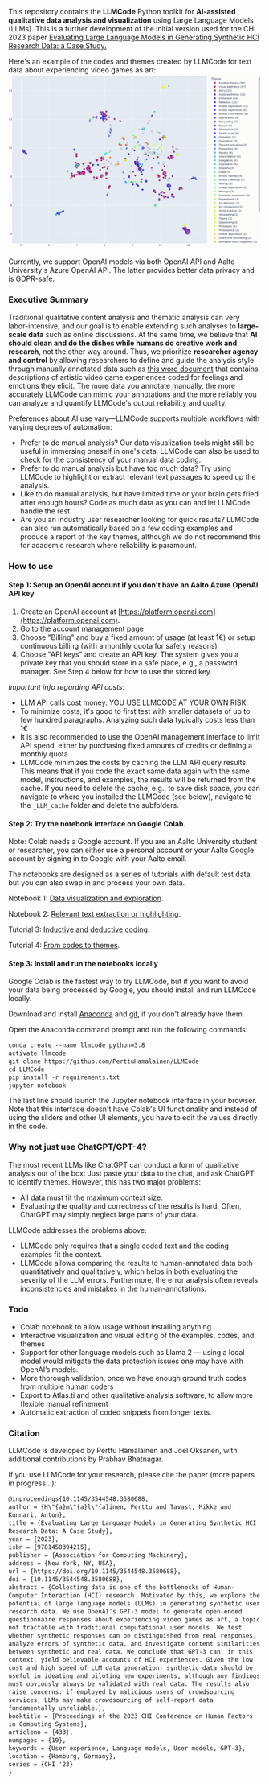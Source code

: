This repository contains the **LLMCode** Python toolkit for **AI-assisted qualitative data analysis and visualization** using Large Language Models (LLMs). This is a further development of the initial version used for the CHI 2023 paper [Evaluating Large Language Models in Generating Synthetic HCI Research Data: a Case Study.](https://dl.acm.org/doi/abs/10.1145/3544548.3580688)

Here's an example of the codes and themes created by LLMCode for text data about experiencing video games as art:
![](test_results/bopp_test_visualization.gif)

Currently, we support OpenAI models via both OpenAI API and Aalto University's Azure OpenAI API. The latter provides better data privacy and is GDPR-safe.


### Executive Summary
Traditional qualitative content analysis and thematic analysis can very labor-intensive, and our goal is to enable extending such analyses to **large-scale data** such as online discussions. At the same time, we believe that **AI should clean and do the dishes while humans do creative work and research**, not the other way around. Thus, we prioritize **researcher agency and control** by allowing researchers to define and guide the analysis style through manually annotated data such as [this word document](https://raw.githubusercontent.com/PerttuHamalainen/LLMCode/master/test_data/bopp_test_augmented_feelings2.docx) that contains descriptions of artistic video game experiences coded for feelings and emotions they elicit. The more data you annotate manually, the more accurately LLMCode can mimic your annotations and the more reliably you can analyze and quantify LLMCode's output reliability and quality.

Preferences about AI use vary&mdash;LLMCode supports multiple workflows with varying degrees of automation:

- Prefer to do manual analysis? Our data visualization tools might still be useful in immersing oneself in one's data. LLMCode can also be used to check for the consistency of your manual data coding.
- Prefer to do manual analysis but have too much data? Try using LLMCode to highlight or extract relevant text passages to speed up the analysis.
- Like to do manual analysis, but have limited time or your brain gets fried after enough hours? Code as much data as you can and let LLMCode handle the rest.
- Are you an industry user researcher looking for quick results? LLMCode can also run automatically based on a few coding examples and produce a report of the key themes, although we do not recommend this for academic research where reliability is paramount.


### How to use

#### Step 1: Setup an OpenAI account if you don't have an Aalto Azure OpenAI API key
1. Create an OpenAI account at [https://platform.openai.com](https://platform.openai.com).
2. Go to the account management page
3. Choose "Billing" and buy a fixed amount of usage (at least 1€) or setup continuous billing (with a monthly quota for safety reasons)
4. Choose "API keys" and create an API key. The system gives you a private key that you should store in a safe place, e.g., a password manager. See Step 4 below for how to use the stored key.

*Important info regarding API costs:*
* LLM API calls cost money. YOU USE LLMCODE AT YOUR OWN RISK.
* To minimize costs, it's good to first test with smaller datasets of up to few hundred paragraphs. Analyzing such data typically costs less than 1€
* It is also recommended to use the OpenAI management interface to limit API spend, either by purchasing fixed amounts of credits or defining a monthly quota
* LLMCode minimizes the costs by caching the LLM API query results. This means that if you code the exact same data again with the same model, instructions, and examples, the results will be returned from the cache. If you need to delete the cache, e.g., to save disk space, you can navigate to where you installed the LLMCode (see below), navigate to the ```_LLM_cache``` folder and delete the subfolders.  


#### Step 2: Try the notebook interface on Google Colab.
Note: Colab needs a Google account. If you are an Aalto University student or researcher, you can either use a personal account or your Aalto Google account by signing in to Google with your Aalto email.

The notebooks are designed as a series of tutorials with default test data, but you can also swap in and process your own data.

Notebook 1: [Data visualization and exploration](https://colab.research.google.com/github/PerttuHamalainen/LLMCode/blob/master/data_exploration_and_visualization.ipynb).

Notebook 2: [Relevant text extraction or highlighting](https://colab.research.google.com/github/PerttuHamalainen/LLMCode/blob/master/relevant_data_highlighting.ipynb).

Tutorial 3: [Inductive and deductive coding](https://colab.research.google.com/github/PerttuHamalainen/LLMCode/blob/master/inductive_and_deductive_coding.ipynb).

Tutorial 4: [From codes to themes](https://colab.research.google.com/github/PerttuHamalainen/LLMCode/blob/master/themes.ipynb).

#### Step 3: Install and run the notebooks locally
Google Colab is the fastest way to try LLMCode, but if you want to avoid your data being processed by Google, you should install and run LLMCode locally.

Download and install [Anaconda](https://www.anaconda.com/) and [git](https://git-scm.com), if you don't already have them.

Open the Anaconda command prompt and run the following commands:

    conda create --name llmcode python=3.8
    activate llmcode
    git clone https://github.com/PerttuHamalainen/LLMCode
    cd LLMCode
    pip install -r requirements.txt
    jupyter notebook

The last line should launch the Jupyter notebook interface in your browser. Note that this interface doesn't have Colab's UI functionality and instead of using the sliders and other UI elements, you have to edit the values directly in the code.


### Why not just use ChatGPT/GPT-4?
The most recent LLMs like ChatGPT can conduct a form of qualitative analysis out of the box: Just paste your data to the chat, and ask ChatGPT to identify themes. However, this has two major problems:

* All data must fit the maximum context size.
* Evaluating the quality and correctness of the results is hard. Often, ChatGPT may simply neglect large parts of your data.

LLMCode addresses the problems above:
* LLMCode only requires that a single coded text and the coding examples fit the context.
* LLMCode allows comparing the results to human-annotated data both quantitatively and qualitatively, which helps in both evaluating the severity of the LLM errors. Furthermore, the error analysis often reveals inconsistencies and mistakes in the human-annotations.



### Todo

* Colab notebook to allow usage without installing anything
* Interactive visualization and visual editing of the examples, codes, and themes
* Support for other language models such as Llama 2 — using a local model would mitigate the data protection issues one may have with OpenAI’s models.
* More thorough validation, once we have enough ground truth codes from multiple human coders
* Export to Atlas.ti and other qualitative analysis software, to allow more flexible manual refinement
* Automatic extraction of coded snippets from longer texts.


### Citation 
LLMCode is developed by Perttu Hämäläinen and Joel Oksanen, with additional contributions by Prabhav Bhatnagar.

If you use LLMCode for your research, please cite the paper (more papers in progress...):

    @inproceedings{10.1145/3544548.3580688,
    author = {H\"{a}m\"{a}l\"{a}inen, Perttu and Tavast, Mikke and Kunnari, Anton},
    title = {Evaluating Large Language Models in Generating Synthetic HCI Research Data: A Case Study},
    year = {2023},
    isbn = {9781450394215},
    publisher = {Association for Computing Machinery},
    address = {New York, NY, USA},
    url = {https://doi.org/10.1145/3544548.3580688},
    doi = {10.1145/3544548.3580688},
    abstract = {Collecting data is one of the bottlenecks of Human-Computer Interaction (HCI) research. Motivated by this, we explore the potential of large language models (LLMs) in generating synthetic user research data. We use OpenAI’s GPT-3 model to generate open-ended questionnaire responses about experiencing video games as art, a topic not tractable with traditional computational user models. We test whether synthetic responses can be distinguished from real responses, analyze errors of synthetic data, and investigate content similarities between synthetic and real data. We conclude that GPT-3 can, in this context, yield believable accounts of HCI experiences. Given the low cost and high speed of LLM data generation, synthetic data should be useful in ideating and piloting new experiments, although any findings must obviously always be validated with real data. The results also raise concerns: if employed by malicious users of crowdsourcing services, LLMs may make crowdsourcing of self-report data fundamentally unreliable.},
    booktitle = {Proceedings of the 2023 CHI Conference on Human Factors in Computing Systems},
    articleno = {433},
    numpages = {19},
    keywords = {User experience, Language models, User models, GPT-3},
    location = {Hamburg, Germany},
    series = {CHI '23}
    }
